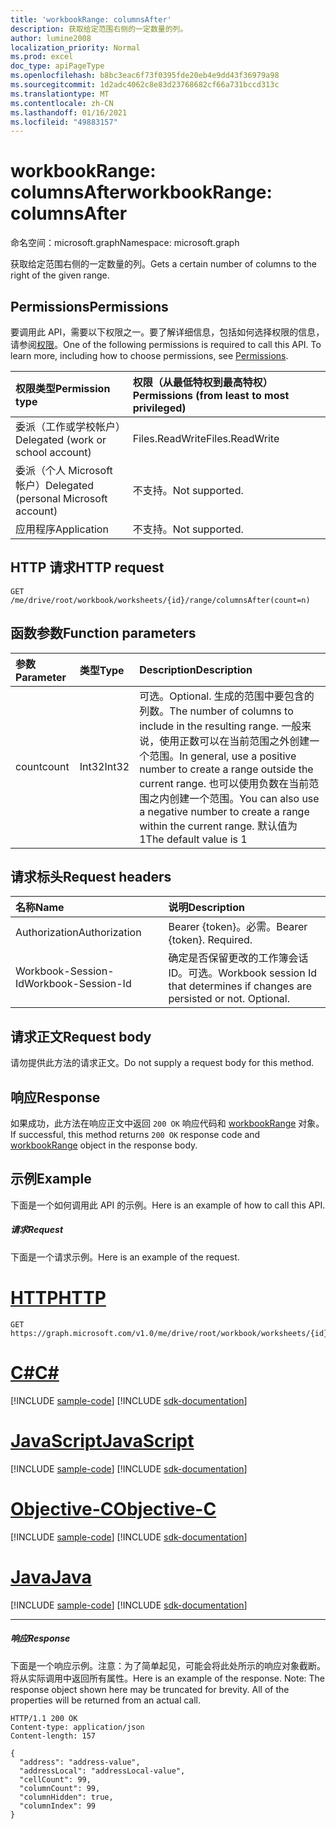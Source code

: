 ```yaml
---
title: 'workbookRange: columnsAfter'
description: 获取给定范围右侧的一定数量的列。
author: lumine2008
localization_priority: Normal
ms.prod: excel
doc_type: apiPageType
ms.openlocfilehash: b8bc3eac6f73f0395fde20eb4e9dd43f36979a98
ms.sourcegitcommit: 1d2adc4062c8e83d23768682cf66a731bccd313c
ms.translationtype: MT
ms.contentlocale: zh-CN
ms.lasthandoff: 01/16/2021
ms.locfileid: "49883157"
---
```

# <a name="workbookrange-columnsafter"></a><span data-ttu-id="d1588-103">workbookRange: columnsAfter</span><span class="sxs-lookup"><span data-stu-id="d1588-103">workbookRange: columnsAfter</span></span>

<span data-ttu-id="d1588-104">命名空间：microsoft.graph</span><span class="sxs-lookup"><span data-stu-id="d1588-104">Namespace: microsoft.graph</span></span>

<span data-ttu-id="d1588-105">获取给定范围右侧的一定数量的列。</span><span class="sxs-lookup"><span data-stu-id="d1588-105">Gets a certain number of columns to the right of the given range.</span></span>

## <a name="permissions"></a><span data-ttu-id="d1588-106">Permissions</span><span class="sxs-lookup"><span data-stu-id="d1588-106">Permissions</span></span>
<span data-ttu-id="d1588-p101">要调用此 API，需要以下权限之一。要了解详细信息，包括如何选择权限的信息，请参阅[权限](/graph/permissions-reference)。</span><span class="sxs-lookup"><span data-stu-id="d1588-p101">One of the following permissions is required to call this API. To learn more, including how to choose permissions, see [Permissions](/graph/permissions-reference).</span></span>

|<span data-ttu-id="d1588-109">权限类型</span><span class="sxs-lookup"><span data-stu-id="d1588-109">Permission type</span></span>      | <span data-ttu-id="d1588-110">权限（从最低特权到最高特权）</span><span class="sxs-lookup"><span data-stu-id="d1588-110">Permissions (from least to most privileged)</span></span>              |
|:--------------------|:---------------------------------------------------------|
|<span data-ttu-id="d1588-111">委派（工作或学校帐户）</span><span class="sxs-lookup"><span data-stu-id="d1588-111">Delegated (work or school account)</span></span> | <span data-ttu-id="d1588-112">Files.ReadWrite</span><span class="sxs-lookup"><span data-stu-id="d1588-112">Files.ReadWrite</span></span>    |
|<span data-ttu-id="d1588-113">委派（个人 Microsoft 帐户）</span><span class="sxs-lookup"><span data-stu-id="d1588-113">Delegated (personal Microsoft account)</span></span> | <span data-ttu-id="d1588-114">不支持。</span><span class="sxs-lookup"><span data-stu-id="d1588-114">Not supported.</span></span>    |
|<span data-ttu-id="d1588-115">应用程序</span><span class="sxs-lookup"><span data-stu-id="d1588-115">Application</span></span> | <span data-ttu-id="d1588-116">不支持。</span><span class="sxs-lookup"><span data-stu-id="d1588-116">Not supported.</span></span> |

## <a name="http-request"></a><span data-ttu-id="d1588-117">HTTP 请求</span><span class="sxs-lookup"><span data-stu-id="d1588-117">HTTP request</span></span>

<!-- { "blockType": "ignored" } -->
```http
GET /me/drive/root/workbook/worksheets/{id}/range/columnsAfter(count=n)

```

## <a name="function-parameters"></a><span data-ttu-id="d1588-118">函数参数</span><span class="sxs-lookup"><span data-stu-id="d1588-118">Function parameters</span></span>

| <span data-ttu-id="d1588-119">参数</span><span class="sxs-lookup"><span data-stu-id="d1588-119">Parameter</span></span>    | <span data-ttu-id="d1588-120">类型</span><span class="sxs-lookup"><span data-stu-id="d1588-120">Type</span></span>   |<span data-ttu-id="d1588-121">Description</span><span class="sxs-lookup"><span data-stu-id="d1588-121">Description</span></span>|
|:---------------|:--------|:----------|
|<span data-ttu-id="d1588-122">count</span><span class="sxs-lookup"><span data-stu-id="d1588-122">count</span></span>|<span data-ttu-id="d1588-123">Int32</span><span class="sxs-lookup"><span data-stu-id="d1588-123">Int32</span></span>|<span data-ttu-id="d1588-124">可选。</span><span class="sxs-lookup"><span data-stu-id="d1588-124">Optional.</span></span> <span data-ttu-id="d1588-125">生成的范围中要包含的列数。</span><span class="sxs-lookup"><span data-stu-id="d1588-125">The number of columns to include in the resulting range.</span></span> <span data-ttu-id="d1588-126">一般来说，使用正数可以在当前范围之外创建一个范围。</span><span class="sxs-lookup"><span data-stu-id="d1588-126">In general, use a positive number to create a range outside the current range.</span></span> <span data-ttu-id="d1588-127">也可以使用负数在当前范围之内创建一个范围。</span><span class="sxs-lookup"><span data-stu-id="d1588-127">You can also use a negative number to create a range within the current range.</span></span> <span data-ttu-id="d1588-128">默认值为 1</span><span class="sxs-lookup"><span data-stu-id="d1588-128">The default value is 1</span></span>|

## <a name="request-headers"></a><span data-ttu-id="d1588-129">请求标头</span><span class="sxs-lookup"><span data-stu-id="d1588-129">Request headers</span></span>
| <span data-ttu-id="d1588-130">名称</span><span class="sxs-lookup"><span data-stu-id="d1588-130">Name</span></span>       | <span data-ttu-id="d1588-131">说明</span><span class="sxs-lookup"><span data-stu-id="d1588-131">Description</span></span>|
|:---------------|:----------|
| <span data-ttu-id="d1588-132">Authorization</span><span class="sxs-lookup"><span data-stu-id="d1588-132">Authorization</span></span>  | <span data-ttu-id="d1588-p103">Bearer {token}。必需。</span><span class="sxs-lookup"><span data-stu-id="d1588-p103">Bearer {token}. Required.</span></span> |
| <span data-ttu-id="d1588-135">Workbook-Session-Id</span><span class="sxs-lookup"><span data-stu-id="d1588-135">Workbook-Session-Id</span></span>  | <span data-ttu-id="d1588-p104">确定是否保留更改的工作簿会话 ID。可选。</span><span class="sxs-lookup"><span data-stu-id="d1588-p104">Workbook session Id that determines if changes are persisted or not. Optional.</span></span>|

## <a name="request-body"></a><span data-ttu-id="d1588-138">请求正文</span><span class="sxs-lookup"><span data-stu-id="d1588-138">Request body</span></span>
<span data-ttu-id="d1588-139">请勿提供此方法的请求正文。</span><span class="sxs-lookup"><span data-stu-id="d1588-139">Do not supply a request body for this method.</span></span>

## <a name="response"></a><span data-ttu-id="d1588-140">响应</span><span class="sxs-lookup"><span data-stu-id="d1588-140">Response</span></span>
<span data-ttu-id="d1588-141">如果成功，此方法在响应正文中返回 `200 OK` 响应代码和 [workbookRange](../resources/range.md) 对象。</span><span class="sxs-lookup"><span data-stu-id="d1588-141">If successful, this method returns `200 OK` response code and [workbookRange](../resources/range.md) object in the response body.</span></span>

## <a name="example"></a><span data-ttu-id="d1588-142">示例</span><span class="sxs-lookup"><span data-stu-id="d1588-142">Example</span></span>
<span data-ttu-id="d1588-143">下面是一个如何调用此 API 的示例。</span><span class="sxs-lookup"><span data-stu-id="d1588-143">Here is an example of how to call this API.</span></span>
##### <a name="request"></a><span data-ttu-id="d1588-144">请求</span><span class="sxs-lookup"><span data-stu-id="d1588-144">Request</span></span>
<span data-ttu-id="d1588-145">下面是一个请求示例。</span><span class="sxs-lookup"><span data-stu-id="d1588-145">Here is an example of the request.</span></span>

# <a name="http"></a>[<span data-ttu-id="d1588-146">HTTP</span><span class="sxs-lookup"><span data-stu-id="d1588-146">HTTP</span></span>](#tab/http)
<!--{
  "blockType": "request",
  "isComposable": true,
  "name": "workbookrange_columnsafter",
  "idempotent": true
}-->
```msgraph-interactive
GET https://graph.microsoft.com/v1.0/me/drive/root/workbook/worksheets/{id}/range/columnsAfter(count=2)
```
# <a name="c"></a>[<span data-ttu-id="d1588-147">C#</span><span class="sxs-lookup"><span data-stu-id="d1588-147">C#</span></span>](#tab/csharp)
[!INCLUDE [sample-code](../includes/snippets/csharp/workbookrange-columnsafter-csharp-snippets.md)]
[!INCLUDE [sdk-documentation](../includes/snippets/snippets-sdk-documentation-link.md)]

# <a name="javascript"></a>[<span data-ttu-id="d1588-148">JavaScript</span><span class="sxs-lookup"><span data-stu-id="d1588-148">JavaScript</span></span>](#tab/javascript)
[!INCLUDE [sample-code](../includes/snippets/javascript/workbookrange-columnsafter-javascript-snippets.md)]
[!INCLUDE [sdk-documentation](../includes/snippets/snippets-sdk-documentation-link.md)]

# <a name="objective-c"></a>[<span data-ttu-id="d1588-149">Objective-C</span><span class="sxs-lookup"><span data-stu-id="d1588-149">Objective-C</span></span>](#tab/objc)
[!INCLUDE [sample-code](../includes/snippets/objc/workbookrange-columnsafter-objc-snippets.md)]
[!INCLUDE [sdk-documentation](../includes/snippets/snippets-sdk-documentation-link.md)]

# <a name="java"></a>[<span data-ttu-id="d1588-150">Java</span><span class="sxs-lookup"><span data-stu-id="d1588-150">Java</span></span>](#tab/java)
[!INCLUDE [sample-code](../includes/snippets/java/workbookrange-columnsafter-java-snippets.md)]
[!INCLUDE [sdk-documentation](../includes/snippets/snippets-sdk-documentation-link.md)]

---


##### <a name="response"></a><span data-ttu-id="d1588-151">响应</span><span class="sxs-lookup"><span data-stu-id="d1588-151">Response</span></span>
<span data-ttu-id="d1588-p105">下面是一个响应示例。注意：为了简单起见，可能会将此处所示的响应对象截断。将从实际调用中返回所有属性。</span><span class="sxs-lookup"><span data-stu-id="d1588-p105">Here is an example of the response. Note: The response object shown here may be truncated for brevity. All of the properties will be returned from an actual call.</span></span>
<!-- {
  "blockType": "response",
  "truncated": true,
  "@odata.type": "microsoft.graph.workbookRange"
} -->
```http
HTTP/1.1 200 OK
Content-type: application/json
Content-length: 157

{
  "address": "address-value",
  "addressLocal": "addressLocal-value",
  "cellCount": 99,
  "columnCount": 99,
  "columnHidden": true,
  "columnIndex": 99
}
```
<!-- uuid: 8fcb5dbc-d5aa-4681-8e31-b001d5168d79 
2015-10-25 14:57:30 UTC -->
<!-- {
  "type": "#page.annotation",
  "description": "Example",
  "keywords": "",
  "section": "documentation",
  "tocPath": "",
  "suppressions": [
  ]
}-->

